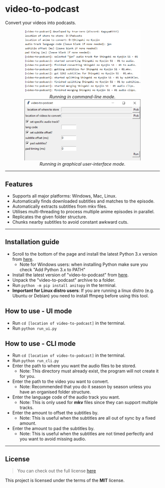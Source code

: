 video-to-podcast
================
Convert your videos into podcasts.

<center><img src="image.png" width="75%" height="50%" /></center>
<center><i>Running in command-line mode.</i></center>
<center><img src="image1.png" width="75%" height="50%" /></center>
<center><i>Running in graphical user-interface mode.</i></center>

---

## Features
* Supports all major platforms: Windows, Mac, Linux.
* Automatically finds downloaded subtitles and matches to the episode.
* Automatically extracts subtitles from mkv files.
* Utilises multi-threading to process multiple anime episodes in parallel.
* Replicates the given folder structure.
* Chunks nearby subtitles to avoid constant awkward cuts.

---

## Installation guide
- Scroll to the bottom of the page and install the latest Python 3.x version from [here](https://www.python.org/downloads/release/python-374/).
    - Note for Windows users: when installing Python make sure you check "Add Python 3.x to PATH"
- Install the latest version of "video-to-podcast" from [here](https://github.com/true-zero/video-to-podcast/archive/master.zip).
- Unpack the "video-to-podcast" archive to a folder.
- Run `python -m pip install anitopy` in the terminal.
- **Important for Linux distro users**: If you are running a linux distro (e.g. Ubuntu or Debian) you need to install ffmpeg before using this tool.

## How to use - UI mode
- Run `cd [location of video-to-podcast]` in the terminal.
- Run `python run_ui.py`

## How to use - CLI mode
- Run `cd [location of video-to-podcast]` in the terminal.
- Run `python run_cli.py`
- Enter the path to where you want the audio files to be stored.
    - Note: This directory must already exist, the program will not create it for you.
- Enter the path to the video you want to convert.
    - Note: Recommended that you do it season by season unless you have an organised folder structure.
- Enter the language code of the audio track you want.
    - Note: This is only used for **mkv** files since they can support multiple tracks.
- Enter the amount to offset the subtitles by.
    - Note: This is useful when the subtitles are all out of sync by a fixed amount.
- Enter the amount to pad the subtitles by.
    - Note: This is useful when the subtitles are not timed perfectly and you want to avoid missing audio.    

---

## License
>You can check out the full license [here](LICENSE)

This project is licensed under the terms of the **MIT** license.

